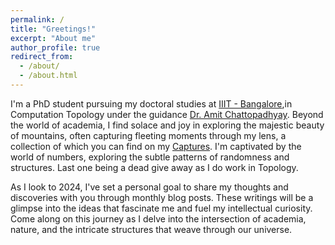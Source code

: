 ```yaml
---
permalink: /
title: "Greetings!"
excerpt: "About me"
author_profile: true
redirect_from: 
  - /about/
  - /about.html
---
```


 I'm a PhD student pursuing my doctoral studies at [IIIT - Bangalore](https://www.iiitb.ac.in/),in  Computation Topology under the guidance [Dr. Amit Chattopadhyay](https://www.iiitb.ac.in/faculty/amit-chattopadhyay). Beyond the world of academia, I find solace and joy in exploring the majestic beauty of mountains, often capturing fleeting moments through my lens, a collection of which you can find on my [Captures](https://karthiksubbu.me/portfolio/). I'm captivated by the world of numbers, exploring the subtle patterns of randomness and structures. Last one being a dead give away as I do work in Topology.

As I look to 2024, I've set a personal goal to share my thoughts and discoveries with you through monthly blog posts. These writings will be a glimpse into the ideas that fascinate me and fuel my intellectual curiosity. Come along on this journey as I delve into the intersection of academia, nature, and the intricate structures that weave through our universe.